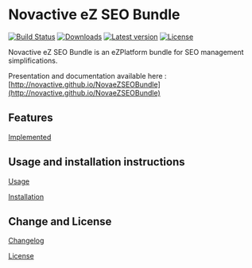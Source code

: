 # Novactive eZ SEO Bundle

[![Build Status](https://img.shields.io/travis/Novactive/NovaeZSEOBundle.svg?style=flat-square&branch=develop-ezplatform)](https://travis-ci.org/Novactive/NovaeZSEOBundle)
[![Downloads](https://img.shields.io/packagist/dt/novactive/ezseobundle.svg?style=flat-square)](https://packagist.org/packages/novactive/ezseobundle)
[![Latest version](https://img.shields.io/github/release/Novactive/NovaeZSEOBundle.svg?style=flat-square)](https://github.com/Novactive/NovaeZSEOBundle/releases)
[![License](https://img.shields.io/packagist/l/novactive/ezseobundle.svg?style=flat-square)](LICENSE)

Novactive eZ SEO Bundle is an eZPlatform bundle for SEO management simplifications.

Presentation and documentation available here : [http://novactive.github.io/NovaeZSEOBundle](http://novactive.github.io/NovaeZSEOBundle)


## Features

[Implemented](Resources/doc/FEATURES.md)

## Usage and installation instructions

[Usage](Resources/doc/USAGE.md)

[Installation](Resources/doc/INSTALL.md)

Change and License
------------------

[Changelog](Resources/doc/CHANGELOG.md)

[License](LICENSE)
